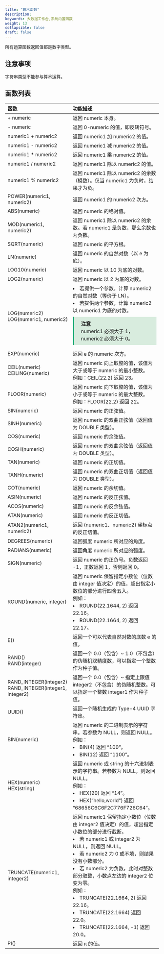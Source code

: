 ```yaml
---
title: "算术函数"
description:  
keywords: 大数据工作台,系统内置函数
weight: 13
collapsible: false
draft: false
---
```


所有运算函数返回值都是数字类型。

## 注意事项

字符串类型不能参与算术运算。

## 函数列表

| 函数                                                        | 功能描述                                                     |
| :---------------------------------------------------------- | :----------------------------------------------------------- |
| + numeric                                                   | 返回 numeric 本身。                                          |
| - numeric                                                   | 返回 0-numeric 的值，即反转符号。                            |
| numeric1 + numeric2                                         | 返回 numeric1 加 numeric2 的值。                             |
| numeric1 - numeric2                                         | 返回 numeric1 减 numeric2 的值。                             |
| numeric1 * numeric2                                         | 返回 numeric1 乘 numeric2 的值。                             |
| numeric1 / numeric2                                         | 返回 numeric1 除以 numeric2 的值。                           |
| numeric1 % numeric2                                         | 返回 numeric1 除以 numeric2 的余数（模数）。仅当 numeric1 为负时，结果才为负。 |
| POWER(numeric1, numeric2)                                   | 返回 numeric1 的 numeric2 次方。                             |
| ABS(numeric)                                                | 返回 numeric 的绝对值。                                      |
| MOD(numeric1, numeric2)                                     | 返回 numeric1 除以 numeric2 的余数。若 numeric1 是负数，那么余数也为负数。 |
| SQRT(numeric)                                               | 返回 numeric 的平方根。                                      |
| LN(numeric)                                                 | 返回 numeric 的自然对数（以 e 为底）。                       |
| LOG10(numeric)                                              | 返回 numeric 以 10 为底的对数。                              |
| LOG2(numeric)                                               | 返回 numeric 以 2 为底的对数。                               |
| LOG(numeric2) <br>LOG(numeric1, numeric2)                   | <li>若提供一个参数，计算 numeric2 的自然对数（等价于 LN）。 <li>若提供两个参数，计算 numeric2 以 numeric1 为底的对数。<br><span style="display: block; background-color: #D8ECDE; padding: 10px 24px; margin: 10px 0; border-left: 3px solid #00a971;"><b>注意</b><br>numeric1 必须大于 1，numeric2 必须大于 0。</span> |
| EXP(numeric)                                                | 返回 e 的 numeric 次方。                                     |
| CEIL(numeric) CEILING(numeric)                              | 返回 numeric 向上取整的值，该值为大于或等于 numeric 的最小整数。<br>例如：CEIL(22.2)  返回 23。 |
| FLOOR(numeric)                                              | 返回 numeric 向下取整的值，该值为小于或等于 numeric 的最大整数。<br/>例如：FLOOR(22.2)  返回 22。 |
| SIN(numeric)                                                | 返回 numeric 的正弦值。                                      |
| SINH(numeric)                                               | 返回 numeric 的双曲正弦值（返回值为 DOUBLE 类型）。          |
| COS(numeric)                                                | 返回 numeric 的余弦值。                                      |
| COSH(numeric)                                               | 返回 numeric 的双曲余弦值（返回值为 DOUBLE 类型）。          |
| TAN(numeric)                                                | 返回 numeric 的正切值。                                      |
| TANH(numeric)                                               | 返回 numeric 的双曲正切值（返回值为 DOUBLE 类型）。          |
| COT(numeric)                                                | 返回 numeric 的余切值。                                      |
| ASIN(numeric)                                               | 返回 numeric 的反正弦值。                                    |
| ACOS(numeric)                                               | 返回 numeric 的反余弦值。                                    |
| ATAN(numeric)                                               | 返回 numeric 的反正切值。                                    |
| ATAN2(numeric1, numeric2)                                   | 返回 (numeric1、numeric2) 坐标点的反正切值。                 |
| DEGREES(numeric)                                            | 返回弧度 numeric 所对应的角度。                              |
| RADIANS(numeric)                                            | 返回角度 numeric 所对应的弧度。                              |
| SIGN(numeric)                                               | 返回 numeric 的正负号。负数返回 -1，正数返回 1，否则返回 0。 |
| ROUND(numeric, integer)                                     | 返回 numeric 保留指定小数位（位数由 integer 值决定）的值，超出指定小数位的部分进行四舍五入。<br>例如：<li>ROUND(22.1644, 2) 返回 22.16。<li>ROUND(22.1664, 2) 返回 22.17。 |
| E()                                                         | 返回一个可以代表自然对数的底数 e 的值。                      |
| RAND() <br>RAND(integer)                                    | 返回一个 0.0（包含）~ 1.0（不包含）的伪随机双精度数，可以指定一个整数作为种子值。 |
| RAND_INTEGER(integer2) <br>RAND_INTEGER(integer1, integer2) | 返回一个 0.0（包含）~ 指定上限值 integer2（不包含）的伪随机整数。可以指定一个整数 integer1 作为种子值。 |
| UUID()                                                      | 返回一个随机生成的 Type-4 UUID 字符串。                      |
| BIN(numeric)                                                | 返回 numeric 的二进制表示的字符串。若参数为 NULL，则返回 NULL。<br>例如：<li>BIN(4) 返回 “100”。<li>BIN(12) 返回 “1100”。 |
| HEX(numeric) <br/>HEX(string)                               | 返回 numeric 或 string 的十六进制表示的字符串。若参数为 NULL，则返回 NULL。<br>例如：<li>HEX(20) 返回 “14”。<li>HEX(“hello,world”) 返回 “68656C6C6F2C776F726C64”。 |
| TRUNCATE(numeric1, integer2)                                | 返回 numeric1 保留指定小数位（位数由 integer2 值决定）的值，超出指定小数位的部分进行截断。<li>若 numeric1 或 integer2 为 NULL，则返回 NULL。<li>若 numeric2 为 0 或不填，则结果没有小数部分。<li>若 numeric2 为负数，此时对整数部分取整，小数点左边的 integer2 位变为零。 <br>例如：<li>TRUNCATE(22.1664, 2)  返回 22.16。<li>TRUNCATE(22.1664) 返回 22.0。<li>TRUNCATE(22.1664, -1) 返回 20.0。 |
| PI()                                                        | 返回 π 的值。                                                |
